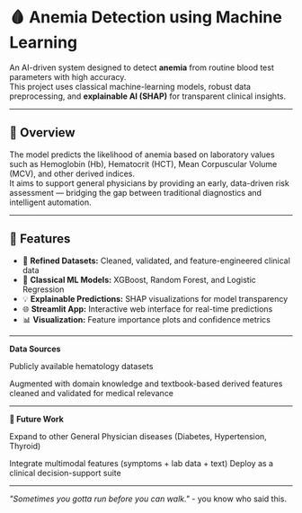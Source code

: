 # 🩸 Anemia Detection using Machine Learning  

An AI-driven system designed to detect **anemia** from routine blood test parameters with high accuracy.  
This project uses classical machine-learning models, robust data preprocessing, and **explainable AI (SHAP)** for transparent clinical insights.  

---

## 🚀 Overview  

The model predicts the likelihood of anemia based on laboratory values such as Hemoglobin (Hb), Hematocrit (HCT), Mean Corpuscular Volume (MCV), and other derived indices.  
It aims to support general physicians by providing an early, data-driven risk assessment — bridging the gap between traditional diagnostics and intelligent automation.

---

## 🧠 Features  

- 🔬 **Refined Datasets:** Cleaned, validated, and feature-engineered clinical data  
- 🤖 **Classical ML Models:** XGBoost, Random Forest, and Logistic Regression  
- 💡 **Explainable Predictions:** SHAP visualizations for model transparency  
- 🌐 **Streamlit App:** Interactive web interface for real-time predictions  
- 📊 **Visualization:** Feature importance plots and confidence metrics  

---

**Data Sources**

Publicly available hematology datasets

Augmented with domain knowledge and textbook-based derived features
cleaned and validated for medical relevance


---
**🌟 Future Work**

Expand to other General Physician diseases (Diabetes, Hypertension, Thyroid)

Integrate multimodal features (symptoms + lab data + text)
Deploy as a clinical decision-support suite

---
*"Sometimes you gotta run before you can walk."* 
               - you know who said this.
